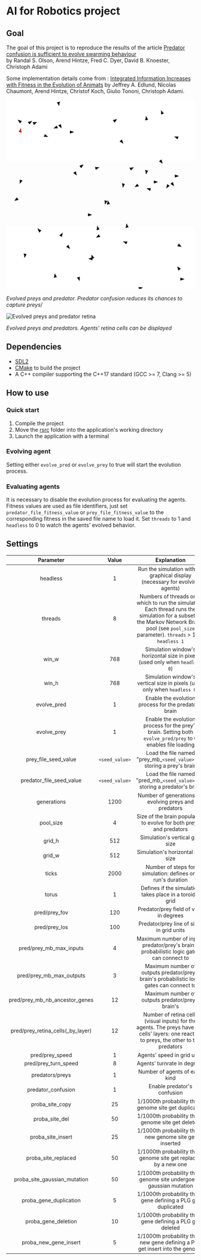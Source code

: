# AI for Robotics project

## Goal

The goal of this project is to reproduce the results of the article [Predator confusion is sufficient to evolve swarming behaviour](http://rsif.royalsocietypublishing.org/content/10/85/20130305)  
by Randal S. Olson, Arend Hintze, Fred C. Dyer, David B. Knoester, Christoph Adami

Some implementation details come from : [Integrated Information Increases with Fitness in the Evolution of Animats](http://journals.plos.org/ploscompbiol/article?id=10.1371/journal.pcbi.1002236) by Jeffrey A. Edlund,
Nicolas Chaumont, Arend Hintze, Christof Koch, Giulio Tononi, Christoph Adami.

![Evolved preys and predator](evolved_agents.gif)  

*Evolved preys and predator. Predator confusion reduces its chances to capture preys*/

![Evolved preys and predator retina](evolved_agents_retina.gif)  

*Evolved preys and predators. Agents' retina cells can be displayed*

## Dependencies

- [SDL2](https://www.libsdl.org/download-2.0.php)
- [CMake](https://cmake.org/) to build the project
- A C++ compiler supporting the C++17 standard (GCC >= 7, Clang >= 5)

## How to use

### Quick start

1. Compile the project
2. Move the [rsrc](https://gitlab.com/phlf/IAR_project/tree/master/rsrc) folder into the application's working directory
3. Launch the application with a terminal

### Evolving agent

Setting either `evolve_pred` or `evolve_prey` to true will start the evolution process.

### Evaluating agents

It is necessary to disable the evolution process for evaluating the agents. Fitness values are used as file identifiers, just set `predator_file_fitness_value` or `prey_file_fitness_value` to the corresponding fitness in the saved file name to load it.
Set `threads` to 1 and `headless` to 0 to watch the agents' evolved behavior.

## Settings

**Parameter**|**Value**|**Explanation**
:-----:|:-----:|:-----:
headless|1|Run the simulation without graphical display (necessary for evolving agents)
threads|8|Numbers of threads onto which to run the simulation. Each thread runs the simulation for a subset of the Markov Network Brains pool (see `pool_size` parameter). `threads` > 1 ⇔ `headless 1`
win\_w|768|Simulation window's horizontal size in pixels (used only when `headless 0`)
win\_h|768|Simulation window's vertical size in pixels (used only when `headless 0`)
evolve\_pred|1|Enable the evolution process for the predator's brain
evolve\_prey|1|Enable the evolution process for the prey's brain. Setting both `evolve_pred/prey` to 0 enables file loading
prey\_file\_seed\_value|`<seed_value>`|Load the file named "prey\_mb\_`<seed_value>`.txt" storing a prey's brain
predator\_file\_seed\_value|`<seed_value>`|Load the file named "pred\_mb\_`<seed_value>`.txt" storing a predator's brain
generations|1200|Number of generations for evolving preys and predators
pool\_size|4|Size of the brain population to evolve for both preys and predators
grid\_h|512|Simulation's vertical grid size
grid\_w|512|Simulation's horizontal grid size
ticks|2000|Number of steps for simulation: defines one run's duration
torus|1|Defines if the simulation takes place in a toroidal grid
pred/prey\_fov|120|Predator/prey field of view in degrees
pred/prey\_los|100|Predator/prey line of sight in grid units
pred/prey\_mb\_max\_inputs|4|Maximum number of inputs predator/prey's brain's probabilistic logic gates can connect to
pred/prey\_mb\_max\_outputs|3|Maximum number of outputs predator/prey's brain's probabilistic logic gates can connect to
pred/prey\_mb\_nb\_ancestor\_genes|12|Maximum number of outputs predator/prey's brain's
pred/prey\_retina\_cells(\_by\_layer)|12|Number of retina cells (visual inputs) for the agents. The preys have two cells' layers: one reacting to preys, the other to the predators 
pred/prey\_speed|1|Agents' speed in grid units
pred/prey\_turn\_speed|8|Agents' turnrate in degrees
predators/preys|1|Number of agents of each kind
predator\_confusion|1|Enable predator's confusion
proba\_site\_copy|25|1/1000th probability that a genome site get duplicated
proba\_site\_del|50|1/1000th probability that a genome site get deleted
proba\_site\_insert|25|1/1000th probability that a new genome site get inserted
proba\_site\_replaced|50|1/1000th probability that a genome site get replaced by a new one
proba\_site\_gaussian\_mutation|50|1/1000th probability that a genome site undergoes a gaussian mutation
proba\_gene\_duplication|5|1/1000th probability that a gene defining a PLG get duplicated
proba\_gene\_deletion|10|1/1000th probability that a gene defining a PLG get deleted
proba\_new\_gene\_insert|5|1/1000th probability that a new gene defining a PLG get insert into the genome

